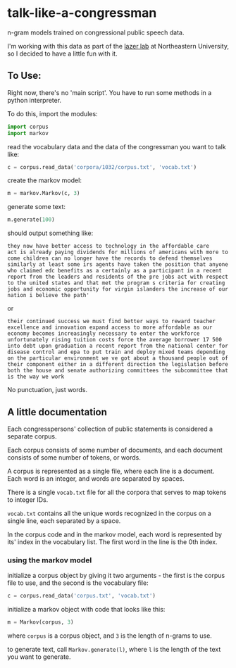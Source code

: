 talk-like-a-congressman
=======================

n-gram models trained on congressional public speech data.

I'm working with this data as part of the
[lazer lab](http://www.lazerlab.net) at Northeastern University, so I decided
to have a little fun with it.

## To Use:

Right now, there's no 'main script'. You have to run some methods in a python interpreter.

To do this, import the modules:

```python
import corpus
import markov
```

read the vocabulary data and the data of the congressman you want to talk like:

```python
c = corpus.read_data('corpora/1032/corpus.txt', 'vocab.txt')
```

create the markov model:

```python
m = markov.Markov(c, 3)
```

generate some text:

```python
m.generate(100)
```
should output something like:

```
they now have better access to technology in the affordable care
act is already paying dividends for millions of americans with more to
come children can no longer have the records to defend themselves
similarly at least some irs agents have taken the position that anyone
who claimed edc benefits as a certainly as a participant in a recent
report from the leaders and residents of the pre jobs act with respect
to the united states and that met the program s criteria for creating
jobs and economic opportunity for virgin islanders the increase of our
nation i believe the path'
```

or

```
their continued success we must find better ways to reward teacher
excellence and innovation expand access to more affordable as our
economy becomes increasingly necessary to enter the workforce
unfortunately rising tuition costs force the average borrower 17 500
into debt upon graduation a recent report from the national center for
disease control and epa to put train and deploy mixed teams depending
on the particular environment we ve got about a thousand people out of
their component either in a different direction the legislation before
both the house and senate authorizing committees the subcommittee that
is the way we work
```

No punctuation, just words.


## A little documentation

Each congresspersons' collection of public statements is considered a
separate corpus.

Each corpus consists of some number of documents, and each document
consists of some number of tokens, or words.

A corpus is represented as a single file, where each line is a
document. Each word is an integer, and words are separated by spaces.

There is a single `vocab.txt` file for all the corpora that serves to
map tokens to integer IDs.

`vocab.txt` contains all the unique words recognized in the corpus on
a single line, each separated by a space.

In the corpus code and in the markov model, each word is represented
by its' index in the vocabulary list. The first word in the line is
the 0th index.

### using the markov model

initialize a corpus object by giving it two arguments - the first is
the corpus file to use, and the second is the vocabulary file:

```python
c = corpus.read_data('corpus.txt', 'vocab.txt')
```

initialize a markov object with code that looks like this:

```python
m = Markov(corpus, 3)
```

where `corpus` is a corpus object, and `3` is the length of n-grams to use.

to generate text, call `Markov.generate(l)`, where `l` is the length of the text you want to generate.


